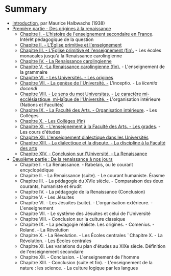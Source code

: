 # Summary

* [Introduction](introduction/README.md), par Maurice Halbwachs (1938)
* [Première partie - Des origines à la renaissance](partie1/README.md)
  * [Chapitre I. - L'histoire de l'enseignement secondaire en France](partie1/chapitre1/README.md). Intérêt pédagogique de la question
  * [Chapitre II. - L'Église primitive et l'enseignement](partie1/chapitre2/README.md)
  * [Chapitre III. - L'Église primitive et l'enseignement (fin).](partie1/chapitre3/README.md) - Les écoles monacales jusqu'à la Renaissance carolingienne
  * [Chapitre IV. - La Renaissance carolingienne](partie1/chapitre4/README.md)
  * [Chapitre V. -La Renaissance carolingienne (fin).](partie1/chapitre5/README.md) - L'enseignement de la grammaire
  * [Chapitre VI. - Les Universités. - Les origines](partie1/chapitre6/README.md)
  * [Chapitre VII. - La genèse de l'Université. -](partie1/chapitre7/README.md) L'inceptio. - La _licentia docendi_
  * [Chapitre VIII. - Le sens du mot Universitas. - Le caractère mi-ecclésiastique, mi-laïque de l'Université. -](partie1/chapitre8/README.md) L'organisation intérieure (Nations et Facultés)  
  * [Chapitre IX. - La Faculté des Arts. - Organisation intérieure](partie1/chapitre9/README.md). - Les Collèges
  * [Chapitre X. - Les Collèges (fin)](partie1/chapitre10/README.md)
  * [Chapitre XI. - L'enseignement à la Faculté des Arts. - Les grades](partie1/chapitre11/README.md). - Les cours d'études
  * [Chapitre XII. L'enseignement dialectique dans les Universités](partie1/chapitre12/README.md)
  * [Chapitre XIII. - La dialectique et la dispute. - La discipline à la Faculté des arts](partie1/chapitre13/README.md)
  * [Chapitre XIV. - Conclusion sur l'Université. - La Renaissance](partie1/chapitre14/README.md)
* [Deuxième partie : De la renaissance à nos jours](partie2/README.md)
  * Chapitre I. - La Renaissance. - Rabelais, ou le courant encyclopédique
  * Chapitre II. - La Renaissance (suite). - Le courant humaniste. Érasme
  * Chapitre III. - La pédagogie du XVIe siècle. - Comparaison des deux courants, humaniste et érudit
  * Chapitre IV. - La pédagogie de la Renaissance (Conclusion)
  * Chapitre V. - Les Jésuites
  * Chapitre VI. - Les Jésuites (suite). - L'organisation extérieure. - L'enseignement
  * Chapitre VII. - Le système des Jésuites et celui de l'Université
  * Chapitre VIII. - Conclusion sur la culture classique
  * Chapitre IX. - La pédagogie réaliste. Les origines. - Comenius. - Roland. - La Révolution
  * Chapitre X. - La Révolution. - Les Écoles centrales
  ¨Chapitre X. - La Révolution. - Les Écoles centrales
  * Chapitre XI. Les variations du plan d'études au XIXe siècle. Définition de l'enseignement secondaire
  * Chapitre XII. - Conclusion. - L'enseignement de l'homme
  * Chapitre XIII. - Conclusion (suite et fin). - L'enseignement de la nature : les science. - La culture logique par les langues
